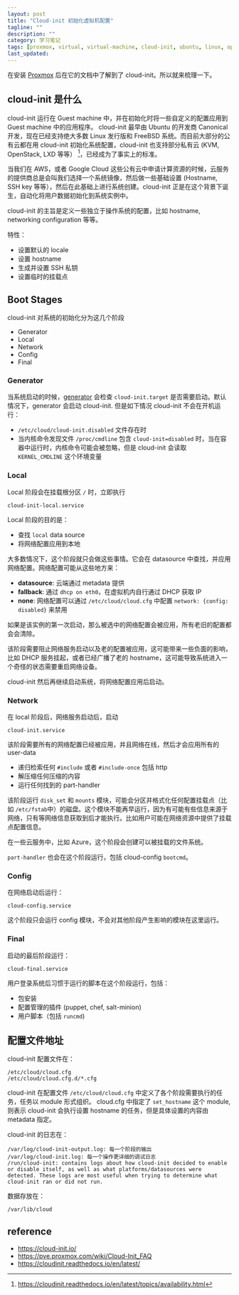 ```yaml
---
layout: post
title: "Cloud-init 初始化虚拟机配置"
tagline: ""
description: ""
category: 学习笔记
tags: [proxmox, virtual, virtual-machine, cloud-init, ubuntu, linux, openstack,]
last_updated:
---
```


在安装 [Proxmox](/post/2020/03/proxmox-install-and-setup.html) 后在它的文档中了解到了 cloud-init。所以就来梳理一下。


## cloud-init 是什么
cloud-init 运行在 Guest machine 中，并在初始化时将一些自定义的配置应用到 Guest machine 中的应用程序。 cloud-init 最早由 Ubuntu 的开发商 Canonical 开发，现在已经支持绝大多数 Linux 发行版和 FreeBSD 系统。而目前大部分的公有云都在用 cloud-init 初始化系统配置，cloud-init 也支持部分私有云 (KVM, OpenStack, LXD 等等） [^cloud]，已经成为了事实上的标准。

当我们在 AWS，或者 Google Cloud 这些公有云中申请计算资源的时候，云服务的提供商总是会叫我们选择一个系统镜像，然后做一些基础设置 (Hostname, SSH key 等等），然后在此基础上进行系统创建。cloud-init 正是在这个背景下诞生，自动化将用户数据初始化到系统实例中。

cloud-init 的主旨是定义一些独立于操作系统的配置，比如 hostname, networking configuration 等等。

[^cloud]: <https://cloudinit.readthedocs.io/en/latest/topics/availability.html>

特性：

- 设置默认的 locale
- 设置 hostname
- 生成并设置 SSH 私钥
- 设置临时的挂载点

## Boot Stages
cloud-init 对系统的初始化分为这几个阶段

- Generator
- Local
- Network
- Config
- Final

### Generator
当系统启动的时候，[generator](https://www.freedesktop.org/software/systemd/man/systemd.generator.html) 会检查 `cloud-init.target` 是否需要启动。默认情况下，generator 会启动 cloud-init. 但是如下情况 cloud-init 不会在开机运行：

- `/etc/cloud/cloud-init.disabled` 文件存在时
- 当内核命令发现文件 `/proc/cmdline` 包含 `cloud-init=disabled` 时，当在容器中运行时，内核命令可能会被忽略，但是 cloud-init 会读取 `KERNEL_CMDLINE` 这个环境变量

### Local
Local 阶段会在挂载根分区 `/` 时，立即执行

	cloud-init-local.service

Local 阶段的目的是：

- 查找 `local` data source
- 将网络配置应用到本地

大多数情况下，这个阶段就只会做这些事情。它会在 datasource 中查找，并应用网络配置。网络配置可能从这些地方来：

- **datasource**: 云端通过 metadata 提供
- **fallback**: 通过 `dhcp on eth0`，在虚拟机内自行通过 DHCP 获取 IP
- **none**: 网络配置可以通过 `/etc/cloud/cloud.cfg` 中配置 `network: {config: disabled}` 来禁用

如果是该实例的第一次启动，那么被选中的网络配置会被应用，所有老旧的配置都会会清除。

该阶段需要阻止网络服务启动以及老的配置被应用，这可能带来一些负面的影响，比如 DHCP 服务挂起，或者已经广播了老的 hostname，这可能导致系统进入一个奇怪的状态需要重启网络设备。

cloud-init 然后再继续启动系统，将网络配置应用后启动。

### Network
在 local 阶段后，网络服务启动后，启动

	cloud-init.service

该阶段需要所有的网络配置已经被应用，并且网络在线，然后才会应用所有的 user-data

- 递归检索任何 `#include` 或者 `#include-once` 包括 http
- 解压缩任何压缩的内容
- 运行任何找到的 part-handler

该阶段运行 `disk_set` 和 `mounts` 模块，可能会分区并格式化任何配置挂载点（比如 `/etc/fstab`中）的磁盘。这个模块不能再早运行，因为有可能有些信息来源于网络，只有等网络信息获取到后才能执行。比如用户可能在网络资源中提供了挂载点配置信息。

在一些云服务中，比如 Azure，这个阶段会创建可以被挂载的文件系统。

`part-handler` 也会在这个阶段运行，包括 cloud-config `bootcmd`。

### Config
在网络启动后运行：

	cloud-config.service

这个阶段只会运行 config 模块，不会对其他阶段产生影响的模块在这里运行。

### Final
启动的最后阶段运行：

	cloud-final.service

用户登录系统后习惯于运行的脚本在这个阶段运行，包括：

- 包安装
- 配置管理的插件 (puppet, chef, salt-minion)
- 用户脚本（包括 `runcmd`)

## 配置文件地址
cloud-init 配置文件在：

	/etc/cloud/cloud.cfg
	/etc/cloud/cloud.cfg.d/*.cfg

cloud-init 在配置文件 `/etc/cloud/cloud.cfg` 中定义了各个阶段需要执行的任务，任务以 module 形式组织。
cloud.cfg 中指定了 `set_hostname` 这个 module, 则表示 cloud-init 会执行设置 hostname 的任务，但是具体设置的内容由 metadata 指定。

cloud-init 的日志在：

	/var/log/cloud-init-output.log: 每一个阶段的输出
	/var/log/cloud-init.log: 每一个操作更详细的调试日志
	/run/cloud-init: contains logs about how cloud-init decided to enable or disable itself, as well as what platforms/datasources were detected. These logs are most useful when trying to determine what cloud-init ran or did not run.

数据存放在：

	/var/lib/cloud

## reference

- <https://cloud-init.io/>
- <https://pve.proxmox.com/wiki/Cloud-Init_FAQ>
- <https://cloudinit.readthedocs.io/en/latest/>
